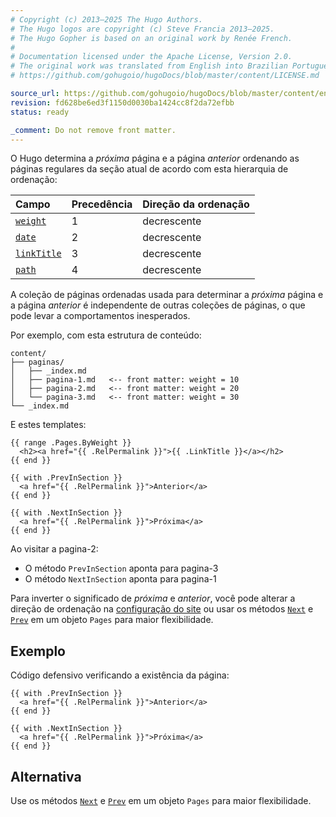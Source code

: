 ```yaml
---
# Copyright (c) 2013–2025 The Hugo Authors.
# The Hugo logos are copyright (c) Steve Francia 2013–2025.
# The Hugo Gopher is based on an original work by Renée French.
#
# Documentation licensed under the Apache License, Version 2.0.
# The original work was translated from English into Brazilian Portuguese.
# https://github.com/gohugoio/hugoDocs/blob/master/content/LICENSE.md

source_url: https://github.com/gohugoio/hugoDocs/blob/master/content/en/_common/methods/page/nextinsection-and-previnsection.md
revision: fd628be6ed3f1150d0030ba1424cc8f2da72efbb
status: ready

_comment: Do not remove front matter.
---
```


O Hugo determina a _próxima_ página e a página _anterior_ ordenando as páginas
regulares da seção atual de acordo com esta hierarquia de ordenação:

 Campo         | Precedência | Direção da ordenação
:--------------|:------------|:--------------------
 [`weight`]    | 1           | decrescente
 [`date`]      | 2           | decrescente
 [`linkTitle`] | 3           | decrescente
 [`path`]      | 4           | decrescente

[`date`]: /methods/page/date/

[`linkTitle`]: /methods/page/linktitle/

[`path`]: /methods/page/path/

[`weight`]: /methods/page/weight/

A coleção de páginas ordenadas usada para determinar a _próxima_ página e a
página _anterior_ é independente de outras coleções de páginas, o que pode levar
a comportamentos inesperados.

Por exemplo, com esta estrutura de conteúdo:

```text
content/
├── paginas/
│   ├── _index.md
│   ├── pagina-1.md   <-- front matter: weight = 10
│   ├── pagina-2.md   <-- front matter: weight = 20
│   └── pagina-3.md   <-- front matter: weight = 30
└── _index.md
```

E estes templates:

```go-html-template {file="layouts/_default/list.html"}
{{ range .Pages.ByWeight }}
  <h2><a href="{{ .RelPermalink }}">{{ .LinkTitle }}</a></h2>
{{ end }}
```

```go-html-template {file="layouts/_default/single.html"}
{{ with .PrevInSection }}
  <a href="{{ .RelPermalink }}">Anterior</a>
{{ end }}

{{ with .NextInSection }}
  <a href="{{ .RelPermalink }}">Próxima</a>
{{ end }}
```

Ao visitar a pagina-2:

- O método `PrevInSection` aponta para pagina-3
- O método `NextInSection` aponta para pagina-1

Para inverter o significado de _próxima_ e _anterior_, você pode alterar a
direção de ordenação na [configuração do site] ou usar os métodos [`Next`] e
[`Prev`] em um objeto `Pages` para maior flexibilidade.

[configuração do site]: /configuration/page/

[`Next`]: /methods/pages/prev

[`Prev`]: /methods/pages/prev

## Exemplo

Código defensivo verificando a existência da página:

```go-html-template
{{ with .PrevInSection }}
  <a href="{{ .RelPermalink }}">Anterior</a>
{{ end }}

{{ with .NextInSection }}
  <a href="{{ .RelPermalink }}">Próxima</a>
{{ end }}
```

## Alternativa

Use os métodos [`Next`] e [`Prev`] em um objeto `Pages` para maior
flexibilidade.
